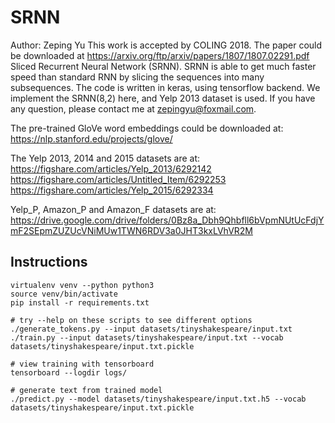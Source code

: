 # SRNN
Author: Zeping Yu
This work is accepted by COLING 2018. The paper could be downloaded at https://arxiv.org/ftp/arxiv/papers/1807/1807.02291.pdf
Sliced Recurrent Neural Network (SRNN).
SRNN is able to get much faster speed than standard RNN by slicing the sequences into many subsequences.
The code is written in keras, using tensorflow backend. We implement the SRNN(8,2) here, and Yelp 2013 dataset is used.
If you have any question, please contact me at zepingyu@foxmail.com.

The pre-trained GloVe word embeddings could be downloaded at:
https://nlp.stanford.edu/projects/glove/

The Yelp 2013, 2014 and 2015 datasets are at:
https://figshare.com/articles/Yelp_2013/6292142
https://figshare.com/articles/Untitled_Item/6292253
https://figshare.com/articles/Yelp_2015/6292334

Yelp_P, Amazon_P and Amazon_F datasets are at: https://drive.google.com/drive/folders/0Bz8a_Dbh9Qhbfll6bVpmNUtUcFdjYmF2SEpmZUZUcVNiMUw1TWN6RDV3a0JHT3kxLVhVR2M

## Instructions

```
virtualenv venv --python python3
source venv/bin/activate
pip install -r requirements.txt

# try --help on these scripts to see different options
./generate_tokens.py --input datasets/tinyshakespeare/input.txt
./train.py --input datasets/tinyshakespeare/input.txt --vocab datasets/tinyshakespeare/input.txt.pickle

# view training with tensorboard
tensorboard --logdir logs/

# generate text from trained model
./predict.py --model datasets/tinyshakespeare/input.txt.h5 --vocab datasets/tinyshakespeare/input.txt.pickle
```


